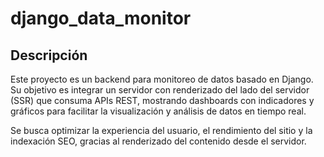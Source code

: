# django_data_monitor

## Descripción

Este proyecto es un backend para monitoreo de datos basado en Django.  
Su objetivo es integrar un servidor con renderizado del lado del servidor (SSR) que consuma APIs REST, mostrando dashboards con indicadores y gráficos para facilitar la visualización y análisis de datos en tiempo real.

Se busca optimizar la experiencia del usuario, el rendimiento del sitio y la indexación SEO, gracias al renderizado del contenido desde el servidor.
